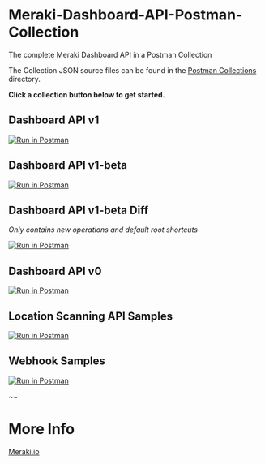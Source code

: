 # Meraki-Dashboard-API-Postman-Collection

The complete Meraki Dashboard API in a Postman Collection

The Collection JSON source files can be found in the [Postman Collections](https://github.com/dexterlabora/Meraki-Dashboard-API-Postman-Collection/tree/master/Postman%20Collections) directory.

**Click a collection button below to get started.**

## Dashboard API v1

[![Run in Postman](https://run.pstmn.io/button.svg)](https://app.getpostman.com/run-collection/077d6ba7ce58f9b930bf)

## Dashboard API v1-beta

[![Run in Postman](https://run.pstmn.io/button.svg)](https://app.getpostman.com/run-collection/a1762196c8be8baabf56)

## Dashboard API v1-beta Diff

*Only contains new operations and default root shortcuts*

[![Run in Postman](https://run.pstmn.io/button.svg)](https://app.getpostman.com/run-collection/6d2de8ccf871e0182c13)

## Dashboard API v0

[![Run in Postman](https://run.pstmn.io/button.svg)](https://app.getpostman.com/run-collection/482e1b499c2b0162402b)

## Location Scanning API Samples

[![Run in Postman](https://run.pstmn.io/button.svg)](https://app.getpostman.com/run-collection/c751ca894f2eed4c4cbd)

## Webhook Samples

[![Run in Postman](https://run.pstmn.io/button.svg)](https://app.getpostman.com/run-collection/9a280d254dcccfa21075)




~~
# More Info

[Meraki.io](https://meraki.io)
